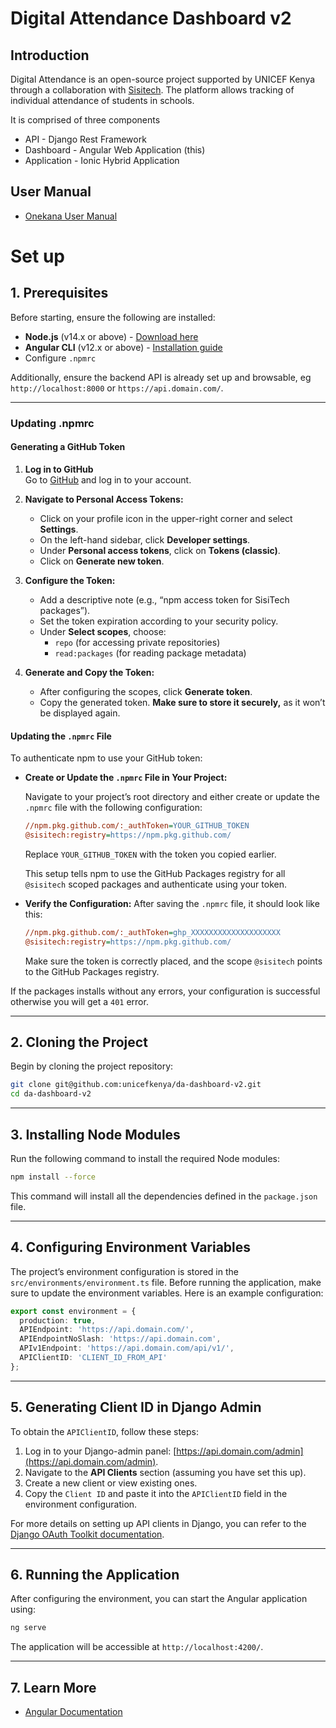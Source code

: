 # Digital Attendance Dashboard v2

## Introduction

Digital Attendance is an open-source project supported by UNICEF Kenya through a collaboration with [Sisitech](hhttps://sisitech.com). The platform allows tracking of individual attendance of students in schools.

It is comprised of three components
- API - Django Rest Framework
- Dashboard - Angular Web Application (this)
- Application - Ionic Hybrid Application


## User Manual
- [Onekana User Manual](https://sisitech.github.io/OnekanaDocs/)



# Set up

## 1. Prerequisites

Before starting, ensure the following are installed:

- **Node.js** (v14.x or above) - [Download here](https://nodejs.org/en/download/)
- **Angular CLI** (v12.x or above) - [Installation guide](https://angular.io/cli)
- Configure `.npmrc` 

Additionally, ensure the backend API is already set up and browsable, eg `http://localhost:8000`  or `https://api.domain.com/`.

---

### Updating .npmrc
#### Generating a GitHub Token

1. **Log in to GitHub**  
   Go to [GitHub](https://github.com) and log in to your account.

2. **Navigate to Personal Access Tokens:**
   - Click on your profile icon in the upper-right corner and select **Settings**.
   - On the left-hand sidebar, click **Developer settings**.
   - Under **Personal access tokens**, click on **Tokens (classic)**.
   - Click on **Generate new token**.

3. **Configure the Token:**
   - Add a descriptive note (e.g., “npm access token for SisiTech packages”).
   - Set the token expiration according to your security policy.
   - Under **Select scopes**, choose:
     - `repo` (for accessing private repositories)
     - `read:packages` (for reading package metadata)

4. **Generate and Copy the Token:**
   - After configuring the scopes, click **Generate token**.
   - Copy the generated token. **Make sure to store it securely,** as it won’t be displayed again.

#### Updating the `.npmrc` File

To authenticate npm to use your GitHub token:

- **Create or Update the `.npmrc` File in Your Project:**

   Navigate to your project’s root directory and either create or update the `.npmrc` file with the following configuration:

   ```ini
   //npm.pkg.github.com/:_authToken=YOUR_GITHUB_TOKEN
   @sisitech:registry=https://npm.pkg.github.com/
   ```

   Replace `YOUR_GITHUB_TOKEN` with the token you copied earlier.

   This setup tells npm to use the GitHub Packages registry for all `@sisitech` scoped packages and authenticate using your token.

- **Verify the Configuration:**
   After saving the `.npmrc` file, it should look like this:

   ```ini
   //npm.pkg.github.com/:_authToken=ghp_XXXXXXXXXXXXXXXXXXXX
   @sisitech:registry=https://npm.pkg.github.com/
   ```

   Make sure the token is correctly placed, and the scope `@sisitech` points to the GitHub Packages registry.

If the packages installs without any errors, your configuration is successful otherwise you will get a `401` error.

---

## 2. Cloning the Project

Begin by cloning the project repository:

```bash
git clone git@github.com:unicefkenya/da-dashboard-v2.git
cd da-dashboard-v2
```

---

## 3. Installing Node Modules

Run the following command to install the required Node modules:

```bash
npm install --force
```

This command will install all the dependencies defined in the `package.json` file.

---

## 4. Configuring Environment Variables

The project’s environment configuration is stored in the `src/environments/environment.ts` file. Before running the application, make sure to update the environment variables. Here is an example configuration:

```typescript
export const environment = {
  production: true,
  APIEndpoint: 'https://api.domain.com/',
  APIEndpointNoSlash: 'https://api.domain.com',
  APIv1Endpoint: 'https://api.domain.com/api/v1/',
  APIClientID: 'CLIENT_ID_FROM_API'
};
```

---

## 5. Generating Client ID in Django Admin

To obtain the `APIClientID`, follow these steps:

1. Log in to your Django-admin panel: [https://api.domain.com/admin](https://api.domain.com/admin).
2. Navigate to the **API Clients** section (assuming you have set this up).
3. Create a new client or view existing ones.
4. Copy the `Client ID` and paste it into the `APIClientID` field in the environment configuration.

For more details on setting up API clients in Django, you can refer to the [Django OAuth Toolkit documentation](https://django-oauth-toolkit.readthedocs.io/en/latest/).

---

## 6. Running the Application

After configuring the environment, you can start the Angular application using:

```bash
ng serve
```

The application will be accessible at `http://localhost:4200/`.

---

## 7. Learn More
- [Angular Documentation](https://angular.io/docs)
